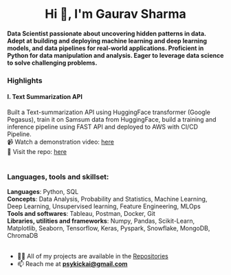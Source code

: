<h1 align="center">Hi 👋, I'm Gaurav Sharma</h1>
<h4>Data Scientist passionate about uncovering hidden patterns in data. Adept at building and deploying machine learning and deep learning models, and data pipelines for real-world applications. Proficient in Python for data manipulation and analysis. Eager to leverage data science to solve challenging problems.</h4>

### Highlights
#### I. Text Summarization API 
Built a Text-summarization API using HuggingFace transformer (Google Pegasus), train it on Samsum data from HuggingFace, build a training and inference pipeline using FAST API and deployed to AWS with CI/CD Pipeline.<br>
📹 Watch a demonstration video: [here](https://www.youtube.com/watch?v=QG-pj9tV81M)<br>
📂 Visit the repo: [here](https://github.com/psykick-21/text-summarization-end-to-end)<br>
<br>

<h3 align="left">Languages, tools and skillset:</h3>
<b>Languages</b>: Python, SQL<br>
<b>Concepts</b>: Data Analysis, Probability and Statistics, Machine Learning, Deep Learning, Unsupervised learning, Feature Engineering, MLOps<br>
<b>Tools and softwares</b>: Tableau, Postman, Docker, Git<br>
<b>Libraries, utilities and frameworks</b>: Numpy, Pandas, Scikit-Learn, Matplotlib, Seaborn, Tensorflow, Keras, Pyspark, Snowflake, MongoDB, ChromaDB<br>
<br>

- 👨‍💻 All of my projects are available in the [Repositories](https://github.com/psykick-21?tab=repositories)
- 📫 Reach me at **psykickai@gmail.com**

